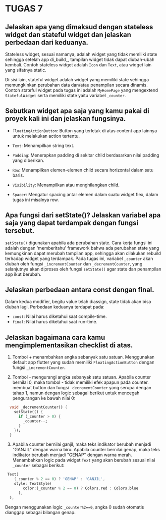 # TUGAS 7

## Jelaskan apa yang dimaksud dengan stateless widget dan stateful widget dan jelaskan perbedaan dari keduanya.
Stateless widget, sesuai namanya, adalah widget yang tidak memiliki state sehingga setelah app di_build_, tampilan widget tidak dapat diubah-ubah kembali. Contoh stateless widget adalah `Icon` dan `Text`, atau widget lain yang sifatnya static.

Di sisi lain, stateful widget adalah widget yang memiliki state sehingga memungkinkan perubahan data dan/atau penampilan secara dinamis. Contoh stateful widget pada tugas ini adalah `MyHomePage` yang mengextend `StatefulWidget` serta memiliki state yaitu variabel `_counter`. 

## Sebutkan widget apa saja yang kamu pakai di proyek kali ini dan jelaskan fungsinya.
* `FloatingActionButton`:
Button yang terletak di atas content app lainnya untuk melakukan action tertentu.

* `Text`:
Menampilkan string text.

* `Padding`:
Menerapkan padding di sekitar child berdasarkan nilai padding yang diberikan. 

* `Row`:
Menampilkan elemen-elemen child secara horizontal dalam satu baris.

* `Visibility`:
Menampilkan atau menghilangkan child.

* `Spacer`:
Mengatur spacing antar elemen dalam suatu widget flex, dalam tugas ini misalnya row.

## Apa fungsi dari setState()? Jelaskan variabel apa saja yang dapat terdampak dengan fungsi tersebut.
`setState()` digunakan apabila ada perubahan state. Cara kerja fungsi ini adalah dengan 'memberitahu' framework bahwa ada perubahan state yang kemungkinan dapat merubah tampilan app, sehingga akan dilakukan rebuild terhadap widget yang terdampak. Pada tugas ini, variabel `_counter` akan diubah oleh fungsi `_incrementCounter` dan `_decrementCounter`, yang selanjutnya akan diproses oleh fungsi `setState()` agar state dan penampilan app ikut berubah.

## Jelaskan perbedaan antara const dengan final.
Dalam kedua modifier, begitu value telah diassign, state tidak akan bisa diubah lagi. Perbedaan keduanya terdapat pada:
* `const`: Nilai harus diketahui saat compile-time.
* `final`: Nilai harus diketahui saat run-time.

## Jelaskan bagaimana cara kamu mengimplementasikan checklist di atas.
1. Tombol + menambahkan angka sebanyak satu satuan.
Menggunakan default app flutter yang sudah memiliki `FloatingActionButton` dengan fungsi `_incrementCounter`.

2. Tombol - mengurangi angka sebanyak satu satuan. Apabila counter bernilai 0, maka tombol - tidak memiliki efek apapun pada counter.
membuat button dan fungsi `_decrementCounter` yang serupa dengan tahap 1, namun dengan logic sebagai berikut untuk mencegah pengurangan ke bawah nilai 0:
```dart
  void _decrementCounter() {
    setState(() {
      if (_counter > 0) {
        _counter--;
      }
    });
  }
```

3. Apabila counter bernilai ganjil, maka teks indikator berubah menjadi "GANJIL" dengan warna biru. Apabila counter bernilai genap, maka teks indikator berubah menjadi "GENAP" dengan warna merah.
Menambahkan logic pada widget `Text` yang akan berubah sesuai nilai `_counter` sebagai berikut:
```dart
 Text(
    (_counter % 2 == 0) ? 'GENAP' : 'GANJIL',
    style: TextStyle(
        color:(_counter % 2 == 0) ? Colors.red : Colors.blue
      ),
  ),      
```
Dengan menggunakan logic `_counter%2==0`, angka 0 sudah otomatis dianggap sebagai bilangan genap.
